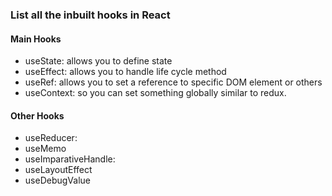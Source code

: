 ### List all the inbuilt hooks in React 
#### Main Hooks
- useState: allows you to define state 
- useEffect: allows you to handle life cycle method
- useRef: allows you to set a reference to specific DOM element or others
- useContext: so you can set something globally similar to redux.
#### Other Hooks
- useReducer: 
- useMemo
- useImparativeHandle:
- useLayoutEffect
- useDebugValue
<!--stackedit_data:
eyJoaXN0b3J5IjpbMjc3NjI4NDU5XX0=
-->